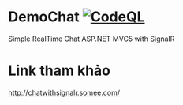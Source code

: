 # DemoChat [![CodeQL](https://github.com/huynhit24/DemoChat/actions/workflows/codeql-analysis.yml/badge.svg)](https://github.com/huynhit24/DemoChat/actions/workflows/codeql-analysis.yml)
Simple RealTime Chat ASP.NET MVC5 with SignalR

# Link tham khảo

http://chatwithsignalr.somee.com/
